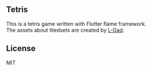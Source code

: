 ## Tetris

This is a tetris game written with Flutter flame framework.  
The assets about tiledsets are created by [L-Gad](https://l-gad.itch.io/tetriminos-asset-pack).

## License
MIT
